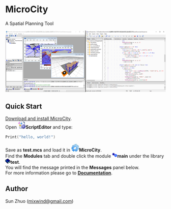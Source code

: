 # MicroCity
A Spatial Planning Tool

![Screenshots](docs/imgs/microcity.png)
## Quick Start
[Download and install MicroCity](https://github.com/microcity/microcity.github.io/releases/latest).  
Open ![icon](docs/imgs/icon_script_editor.png)**ScriptEditor** and type:  
```lua
Print("hello, world!")
```
Save as **test.mcs** and load it in ![icon](docs/imgs/icon_microcity.png)**MicroCity**.  
Find the **Modules** tab and double click the module ![icon](docs/imgs/icon_module.png)**main** under the library ![icon](docs/imgs/icon_module_file.png)**test**.  
You will find the message printed in the **Messages** panel below.  
For more information please go to [**Documentation**](docs/).  
## Author
Sun Zhuo (mixwind@gmail.com)
